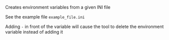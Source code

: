 Creates environment variables from a given INI file

See the example file `example_file.ini`

Adding `-` in front of the variable will cause the tool to delete the environment variable instead of adding it